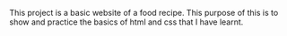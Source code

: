 This project is a basic website of a food recipe.
This purpose of this is to show and practice the basics of html and css that I have learnt.